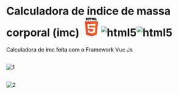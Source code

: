 # Calculadora de índice de massa corporal (imc) <img src="https://raw.githubusercontent.com/devicons/devicon/master/icons/html5/html5-original-wordmark.svg" alt="html5" width="50" height="50"/><img src="https://cdn-icons-png.flaticon.com/512/5968/5968242.png" alt="html5" width="50" height="50"/><img src="https://upload.wikimedia.org/wikipedia/commons/thumb/9/95/Vue.js_Logo_2.svg/1184px-Vue.js_Logo_2.svg.png" alt="html5" width="40" height="40"/>
Calculadora de imc feita com o Framework Vue.Js
##
![1](https://user-images.githubusercontent.com/109548564/203212916-7a727e85-aa4a-4a73-9a79-a92809c2c795.PNG)
##
![2](https://user-images.githubusercontent.com/109548564/203212912-0f163dd4-9d86-48e6-abbd-7909c645a8cb.PNG)


